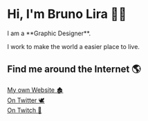 <h1> Hi, I'm Bruno Lira 🧑🏻</h1>
I am a **Graphic Designer**.

I work to make the world a easier place to live.

## Find me around the Internet 🌎
<a href="https://brunolieps.github.io/brunolieps/">My own Website 🏚</a>
<br><a href="https://twitter.com/brunolieps">On Twitter 🕊</a>
<br><a href="https://twitch.tv/brunolieps">On Twitch 💬</a>
